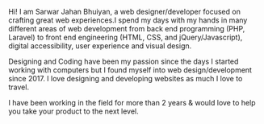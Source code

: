 Hi! I am Sarwar Jahan Bhuiyan, a web designer/developer focused on crafting great web experiences.I spend my days with my hands in many different areas of web development from back end programming (PHP, Laravel) to front end engineering (HTML, CSS, and jQuery/Javascript), digital accessibility, user experience and visual design.

Designing and Coding have been my passion since the days I started working with computers but I found myself into web design/development since 2017. I love designing and developing websites as much I love to travel.

I have been working in the field for more than 2 years & would love to help you take your product to the next level.

<!--
**sunjid/sunjid** is a ✨ _special_ ✨ repository because its `README.md` (this file) appears on your GitHub profile.

Here are some ideas to get you started:

- 🔭 I’m currently working on ...
- 🌱 I’m currently learning ...
- 👯 I’m looking to collaborate on ...
- 🤔 I’m looking for help with ...
- 💬 Ask me about ...
- 📫 How to reach me: ...
- 😄 Pronouns: ...
- ⚡ Fun fact: ...
-->
